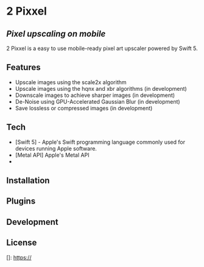 # 2 Pixxel
## _Pixel upscaling on mobile_

2 Pixxel is a easy to use mobile-ready pixel art upscaler powered by Swift 5. 
## Features
- Upscale images using the scale2x algorithm
- Upscale images using the hqnx and xbr algorithms (in development) 
- Downscale images to achieve sharper images (in development)
- De-Noise using GPU-Accelerated Gaussian Blur (in development)
- Save lossless or compressed images (in development)

## Tech
- [Swift 5] - Apple's Swift programming language commonly used for devices running Apple software.
- [Metal API] Apple's Metal API 
- 
## Installation

## Plugins

## Development

## License
   []: <https://>

